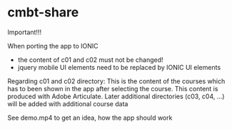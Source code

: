 # cmbt-share

Important!!!

When porting the app to IONIC
- the content of c01 and c02 must not be changed! 
- jquery mobile UI elements need to be replaced by IONIC UI elements


Regarding c01 and c02 directory: This is the content of the courses which has to been shown in the app after selecting the course. This content is produced with Adobe Articulate. Later additional directories (c03, c04, ...) will be added with additional course data

See demo.mp4 to get an idea, how the app should work
